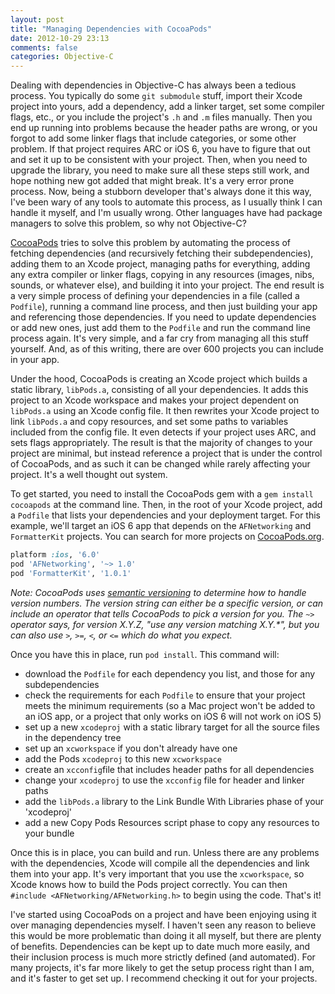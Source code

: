 ```yaml
---
layout: post
title: "Managing Dependencies with CocoaPods"
date: 2012-10-29 23:13
comments: false
categories: Objective-C
---
```


Dealing with dependencies in Objective-C has always been a tedious process. You typically do some `git submodule` stuff, import their Xcode project into yours, add a dependency, add a linker target, set some compiler flags, etc., or you include the project's `.h` and `.m` files manually. Then you end up running into problems because the header paths are wrong, or you forgot to add some linker flags that include categories, or some other problem. If that project requires ARC or iOS 6, you have to figure that out and set it up to be consistent with your project. Then, when you need to upgrade the library, you need to make sure all these steps still work, and hope nothing new got added that might break. It's a very error prone process. Now, being a stubborn developer that's always done it this way, I've been wary of any tools to automate this process, as I usually think I can handle it myself, and I'm usually wrong. Other languages have had package managers to solve this problem, so why not Objective-C?

[CocoaPods](http://cocoapods.org/) tries to solve this problem by automating the process of fetching dependencies (and recursively fetching their subdependencies), adding them to an Xcode project, managing paths for everything, adding any extra compiler or linker flags, copying in any resources (images, nibs, sounds, or whatever else), and building it into your project. The end result is a very simple process of defining your dependencies in a file (called a `Podfile`), running a command line process, and then just building your app and referencing those dependencies. If you need to update dependencies or add new ones, just add them to the `Podfile` and run the command line process again. It's very simple, and a far cry from managing all this stuff yourself. And, as of this writing, there are over 600 projects you can include in your app.

Under the hood, CocoaPods is creating an Xcode project which builds a static library, `libPods.a`, consisting of all your dependencies. It adds this project to an Xcode workspace and makes your project dependent on `libPods.a` using an Xcode config file. It then rewrites your Xcode project to link `libPods.a` and copy resources, and set some paths to variables included from the config file. It even detects if your project uses ARC, and sets flags appropriately. The result is that the majority of changes to your project are minimal, but instead reference a project that is under the control of CocoaPods, and as such it can be changed while rarely affecting your project. It's a well thought out system.

To get started, you need to install the CocoaPods gem with a `gem install cocoapods` at the command line. Then, in the root of your Xcode project, add a `Podfile` that lists your dependencies and your deployment target. For this example, we'll target an iOS 6 app that depends on the `AFNetworking` and `FormatterKit` projects. You can search for more projects on [CocoaPods.org](http://cocoapods.org/).

```ruby
platform :ios, '6.0'
pod 'AFNetworking', '~> 1.0'
pod 'FormatterKit', '1.0.1'
```

*Note: CocoaPods uses [semantic versioning](http://semver.org) to determine how to handle version numbers. The version string can either be a specific version, or can include an operator that tells CocoaPods to pick a version for you. The `~>` operator says, for version X.Y.Z, "use any version matching X.Y.\*", but you can also use `>`, `>=`, `<`, or `<=` which do what you expect.*

Once you have this in place, run `pod install`. This command will:

- download the `Podfile` for each dependency you list, and those for any subdependencies
- check the requirements for each `Podfile` to ensure that your project meets the minimum requirements (so a Mac project won't be added to an iOS app, or a project that only works on iOS 6 will not work on iOS 5)
- set up a new `xcodeproj` with a static library target for all the source files in the dependency tree
- set up an `xcworkspace` if you don't already have one
- add the Pods `xcodeproj` to this new `xcworkspace`
- create an `xcconfig`file that includes header paths for all dependencies
- change your `xcodeproj` to use the `xcconfig` file for header and linker paths
- add the `libPods.a` library to the Link Bundle With Libraries phase of your 'xcodeproj'
- add a new Copy Pods Resources script phase to copy any resources to your bundle

Once this is in place, you can build and run. Unless there are any problems with the dependencies, Xcode will compile all the dependencies and link them into your app. It's very important that you use the `xcworkspace`, so Xcode knows how to build the Pods project correctly. You can then `#include <AFNetworking/AFNetworking.h>` to begin using the code. That's it!

I've started using CocoaPods on a project and have been enjoying using it over managing dependencies myself. I haven't seen any reason to believe this would be more problematic than doing it all myself, but there are plenty of benefits. Dependencies can be kept up to date much more easily, and their inclusion process is much more strictly defined (and automated). For many projects, it's far more likely to get the setup process right than I am, and it's faster to get set up. I recommend checking it out for your projects.